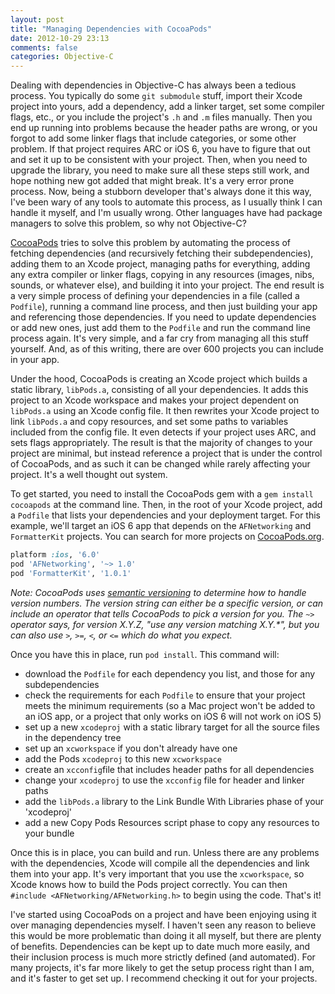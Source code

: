 ```yaml
---
layout: post
title: "Managing Dependencies with CocoaPods"
date: 2012-10-29 23:13
comments: false
categories: Objective-C
---
```


Dealing with dependencies in Objective-C has always been a tedious process. You typically do some `git submodule` stuff, import their Xcode project into yours, add a dependency, add a linker target, set some compiler flags, etc., or you include the project's `.h` and `.m` files manually. Then you end up running into problems because the header paths are wrong, or you forgot to add some linker flags that include categories, or some other problem. If that project requires ARC or iOS 6, you have to figure that out and set it up to be consistent with your project. Then, when you need to upgrade the library, you need to make sure all these steps still work, and hope nothing new got added that might break. It's a very error prone process. Now, being a stubborn developer that's always done it this way, I've been wary of any tools to automate this process, as I usually think I can handle it myself, and I'm usually wrong. Other languages have had package managers to solve this problem, so why not Objective-C?

[CocoaPods](http://cocoapods.org/) tries to solve this problem by automating the process of fetching dependencies (and recursively fetching their subdependencies), adding them to an Xcode project, managing paths for everything, adding any extra compiler or linker flags, copying in any resources (images, nibs, sounds, or whatever else), and building it into your project. The end result is a very simple process of defining your dependencies in a file (called a `Podfile`), running a command line process, and then just building your app and referencing those dependencies. If you need to update dependencies or add new ones, just add them to the `Podfile` and run the command line process again. It's very simple, and a far cry from managing all this stuff yourself. And, as of this writing, there are over 600 projects you can include in your app.

Under the hood, CocoaPods is creating an Xcode project which builds a static library, `libPods.a`, consisting of all your dependencies. It adds this project to an Xcode workspace and makes your project dependent on `libPods.a` using an Xcode config file. It then rewrites your Xcode project to link `libPods.a` and copy resources, and set some paths to variables included from the config file. It even detects if your project uses ARC, and sets flags appropriately. The result is that the majority of changes to your project are minimal, but instead reference a project that is under the control of CocoaPods, and as such it can be changed while rarely affecting your project. It's a well thought out system.

To get started, you need to install the CocoaPods gem with a `gem install cocoapods` at the command line. Then, in the root of your Xcode project, add a `Podfile` that lists your dependencies and your deployment target. For this example, we'll target an iOS 6 app that depends on the `AFNetworking` and `FormatterKit` projects. You can search for more projects on [CocoaPods.org](http://cocoapods.org/).

```ruby
platform :ios, '6.0'
pod 'AFNetworking', '~> 1.0'
pod 'FormatterKit', '1.0.1'
```

*Note: CocoaPods uses [semantic versioning](http://semver.org) to determine how to handle version numbers. The version string can either be a specific version, or can include an operator that tells CocoaPods to pick a version for you. The `~>` operator says, for version X.Y.Z, "use any version matching X.Y.\*", but you can also use `>`, `>=`, `<`, or `<=` which do what you expect.*

Once you have this in place, run `pod install`. This command will:

- download the `Podfile` for each dependency you list, and those for any subdependencies
- check the requirements for each `Podfile` to ensure that your project meets the minimum requirements (so a Mac project won't be added to an iOS app, or a project that only works on iOS 6 will not work on iOS 5)
- set up a new `xcodeproj` with a static library target for all the source files in the dependency tree
- set up an `xcworkspace` if you don't already have one
- add the Pods `xcodeproj` to this new `xcworkspace`
- create an `xcconfig`file that includes header paths for all dependencies
- change your `xcodeproj` to use the `xcconfig` file for header and linker paths
- add the `libPods.a` library to the Link Bundle With Libraries phase of your 'xcodeproj'
- add a new Copy Pods Resources script phase to copy any resources to your bundle

Once this is in place, you can build and run. Unless there are any problems with the dependencies, Xcode will compile all the dependencies and link them into your app. It's very important that you use the `xcworkspace`, so Xcode knows how to build the Pods project correctly. You can then `#include <AFNetworking/AFNetworking.h>` to begin using the code. That's it!

I've started using CocoaPods on a project and have been enjoying using it over managing dependencies myself. I haven't seen any reason to believe this would be more problematic than doing it all myself, but there are plenty of benefits. Dependencies can be kept up to date much more easily, and their inclusion process is much more strictly defined (and automated). For many projects, it's far more likely to get the setup process right than I am, and it's faster to get set up. I recommend checking it out for your projects.